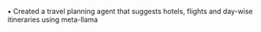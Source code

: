 •	Created a travel planning agent that suggests hotels, flights and day-wise itineraries using meta-llama
